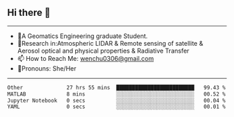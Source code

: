 ## Hi there 👋
---
- 🌱A Geomatics Engineering graduate Student.
- 🔭Research in:Atmospheric LIDAR & Remote sensing of satellite & Aerosol optical and physical properties & Radiative Transfer
- 📫 How to Reach Me: wenchu0306@gmail.com
- 🍒Pronouns: She/Her
---

<!--START_SECTION:waka-->

```txt
Other              27 hrs 55 mins  █████████████████████████   99.43 %
MATLAB             8 mins          ░░░░░░░░░░░░░░░░░░░░░░░░░   00.52 %
Jupyter Notebook   0 secs          ░░░░░░░░░░░░░░░░░░░░░░░░░   00.04 %
YAML               0 secs          ░░░░░░░░░░░░░░░░░░░░░░░░░   00.01 %
```

<!--END_SECTION:waka-->







